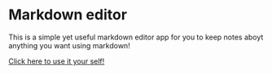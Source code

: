 # Markdown editor

This is a simple yet useful markdown editor app for you to keep notes aboyt anything you want using markdown!

[Click here to use it your self!](https://wonderful-marigold-d6fed0.netlify.app/)